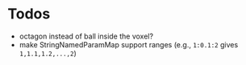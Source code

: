 # Todos
- octagon instead of ball inside the voxel?
- make StringNamedParamMap support ranges (e.g., `1:0.1:2` gives `1,1.1,1.2,...,2`)